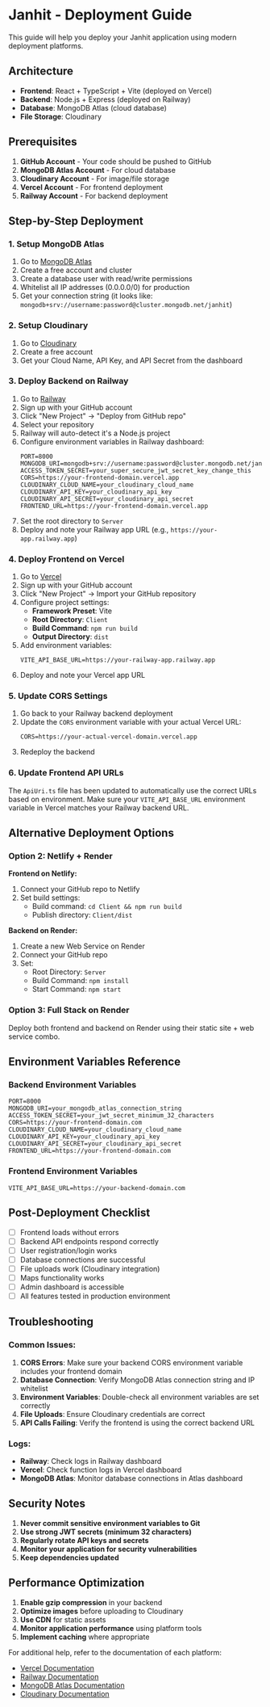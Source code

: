 # Janhit - Deployment Guide

This guide will help you deploy your Janhit application using modern deployment platforms.

## Architecture
- **Frontend**: React + TypeScript + Vite (deployed on Vercel)
- **Backend**: Node.js + Express (deployed on Railway)
- **Database**: MongoDB Atlas (cloud database)
- **File Storage**: Cloudinary

## Prerequisites

1. **GitHub Account** - Your code should be pushed to GitHub
2. **MongoDB Atlas Account** - For cloud database
3. **Cloudinary Account** - For image/file storage
4. **Vercel Account** - For frontend deployment
5. **Railway Account** - For backend deployment

## Step-by-Step Deployment

### 1. Setup MongoDB Atlas

1. Go to [MongoDB Atlas](https://www.mongodb.com/atlas)
2. Create a free account and cluster
3. Create a database user with read/write permissions
4. Whitelist all IP addresses (0.0.0.0/0) for production
5. Get your connection string (it looks like: `mongodb+srv://username:password@cluster.mongodb.net/janhit`)

### 2. Setup Cloudinary

1. Go to [Cloudinary](https://cloudinary.com/)
2. Create a free account
3. Get your Cloud Name, API Key, and API Secret from the dashboard

### 3. Deploy Backend on Railway

1. Go to [Railway](https://railway.app/)
2. Sign up with your GitHub account
3. Click "New Project" → "Deploy from GitHub repo"
4. Select your repository
5. Railway will auto-detect it's a Node.js project
6. Configure environment variables in Railway dashboard:
   ```
   PORT=8000
   MONGODB_URI=mongodb+srv://username:password@cluster.mongodb.net/janhit
   ACCESS_TOKEN_SECRET=your_super_secure_jwt_secret_key_change_this
   CORS=https://your-frontend-domain.vercel.app
   CLOUDINARY_CLOUD_NAME=your_cloudinary_cloud_name
   CLOUDINARY_API_KEY=your_cloudinary_api_key
   CLOUDINARY_API_SECRET=your_cloudinary_api_secret
   FRONTEND_URL=https://your-frontend-domain.vercel.app
   ```
7. Set the root directory to `Server`
8. Deploy and note your Railway app URL (e.g., `https://your-app.railway.app`)

### 4. Deploy Frontend on Vercel

1. Go to [Vercel](https://vercel.com/)
2. Sign up with your GitHub account
3. Click "New Project" → Import your GitHub repository
4. Configure project settings:
   - **Framework Preset**: Vite
   - **Root Directory**: `Client`
   - **Build Command**: `npm run build`
   - **Output Directory**: `dist`
5. Add environment variables:
   ```
   VITE_API_BASE_URL=https://your-railway-app.railway.app
   ```
6. Deploy and note your Vercel app URL

### 5. Update CORS Settings

1. Go back to your Railway backend deployment
2. Update the `CORS` environment variable with your actual Vercel URL:
   ```
   CORS=https://your-actual-vercel-domain.vercel.app
   ```
3. Redeploy the backend

### 6. Update Frontend API URLs

The `ApiUri.ts` file has been updated to automatically use the correct URLs based on environment. Make sure your `VITE_API_BASE_URL` environment variable in Vercel matches your Railway backend URL.

## Alternative Deployment Options

### Option 2: Netlify + Render

**Frontend on Netlify:**
1. Connect your GitHub repo to Netlify
2. Set build settings:
   - Build command: `cd Client && npm run build`
   - Publish directory: `Client/dist`

**Backend on Render:**
1. Create a new Web Service on Render
2. Connect your GitHub repo
3. Set:
   - Root Directory: `Server`
   - Build Command: `npm install`
   - Start Command: `npm start`

### Option 3: Full Stack on Render

Deploy both frontend and backend on Render using their static site + web service combo.

## Environment Variables Reference

### Backend Environment Variables
```
PORT=8000
MONGODB_URI=your_mongodb_atlas_connection_string
ACCESS_TOKEN_SECRET=your_jwt_secret_minimum_32_characters
CORS=https://your-frontend-domain.com
CLOUDINARY_CLOUD_NAME=your_cloudinary_cloud_name
CLOUDINARY_API_KEY=your_cloudinary_api_key
CLOUDINARY_API_SECRET=your_cloudinary_api_secret
FRONTEND_URL=https://your-frontend-domain.com
```

### Frontend Environment Variables
```
VITE_API_BASE_URL=https://your-backend-domain.com
```

## Post-Deployment Checklist

- [ ] Frontend loads without errors
- [ ] Backend API endpoints respond correctly
- [ ] User registration/login works
- [ ] Database connections are successful
- [ ] File uploads work (Cloudinary integration)
- [ ] Maps functionality works
- [ ] Admin dashboard is accessible
- [ ] All features tested in production environment

## Troubleshooting

### Common Issues:

1. **CORS Errors**: Make sure your backend CORS environment variable includes your frontend domain
2. **Database Connection**: Verify MongoDB Atlas connection string and IP whitelist
3. **Environment Variables**: Double-check all environment variables are set correctly
4. **File Uploads**: Ensure Cloudinary credentials are correct
5. **API Calls Failing**: Verify the frontend is using the correct backend URL

### Logs:
- **Railway**: Check logs in Railway dashboard
- **Vercel**: Check function logs in Vercel dashboard
- **MongoDB Atlas**: Monitor database connections in Atlas dashboard

## Security Notes

1. **Never commit sensitive environment variables to Git**
2. **Use strong JWT secrets (minimum 32 characters)**
3. **Regularly rotate API keys and secrets**
4. **Monitor your application for security vulnerabilities**
5. **Keep dependencies updated**

## Performance Optimization

1. **Enable gzip compression** in your backend
2. **Optimize images** before uploading to Cloudinary
3. **Use CDN** for static assets
4. **Monitor application performance** using platform tools
5. **Implement caching** where appropriate

For additional help, refer to the documentation of each platform:
- [Vercel Documentation](https://vercel.com/docs)
- [Railway Documentation](https://docs.railway.app/)
- [MongoDB Atlas Documentation](https://docs.atlas.mongodb.com/)
- [Cloudinary Documentation](https://cloudinary.com/documentation)
